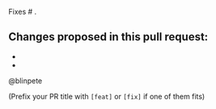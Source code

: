 Fixes # .

Changes proposed in this pull request:
-
-
-

@blinpete


(Prefix your PR title with `[feat]` or `[fix]` if one of them fits)
